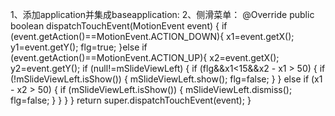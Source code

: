 
1、添加application并集成baseapplication:
2、侧滑菜单：
         @Override
    public boolean dispatchTouchEvent(MotionEvent event) {
        if (event.getAction()==MotionEvent.ACTION_DOWN){
            x1=event.getX();
            y1=event.getY();
            flg=true;
        }else if (event.getAction()==MotionEvent.ACTION_UP){
            x2=event.getX();
            y2=event.getY();
            if (null!=mSlideViewLeft) {
                if (flg&&x1<15&&x2 - x1 > 50) {
                    if (!mSlideViewLeft.isShow()) {
                        mSlideViewLeft.show();
                        flg=false;
                    }
                } else if (x1 - x2 > 50) {
                    if (mSlideViewLeft.isShow()) {
                        mSlideViewLeft.dismiss();
                        flg=false;
                    }
                }
            }
        }
        return super.dispatchTouchEvent(event);
    }
    
